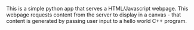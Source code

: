 This is a simple python app that serves a HTML/Javascript webpage. This webpage requests content from the server to display in a canvas - that content is generated by passing user input to a hello world C++ program.